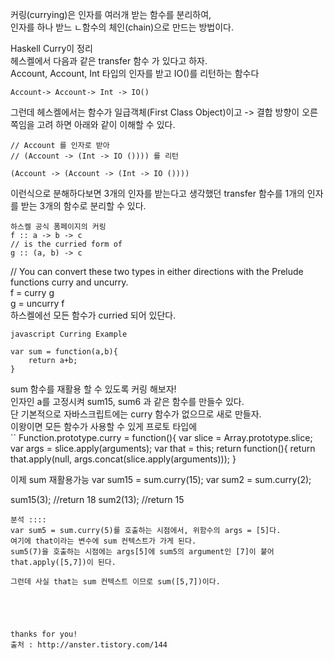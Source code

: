 커링(currying)은 인자를 여러개 받는 함수를 분리하여,  
인자를 하나 받느 ㄴ함수의 체인(chain)으로 만드는 방법이다.   

Haskell Curry이 정리  
헤스켈에서 다음과 같은 transfer 함수 가 있다고 하자.  
Account, Account, Int 타입의 인자를 받고 IO()를 리턴하는 함수다  
```
Account-> Account-> Int -> IO()
```

그런데 헤스켈에서는 함수가 일급객체(First Class Object)이고 -> 결합 방향이 오른쪽임을 고려 하면 아래와 같이 이해할 수 있다.
```
// Account 를 인자로 받아 
// (Account -> (Int -> IO ()))) 를 리턴

(Account -> (Account -> (Int -> IO ()))) 
```
이런식으로 분해하다보면 3개의 인자를 받는다고 생각했던 transfer 함수를 1개의 인자를 받는 3개의 함수로 분리할 수 있다.
```
하스켈 공식 폼페이지의 커링
f :: a -> b -> c
// is the curried form of
g :: (a, b) -> c
```
// You can convert these two types in either directions with the Prelude functions curry and uncurry.  
f = curry g  
g = uncurry f  
하스켈에선 모든 함수가 curried 되어 있단다.  

```
javascript Curring Example

var sum = function(a,b){
    return a+b;
}
```
sum 함수를 재활용 할 수 있도록 커링 해보자!  
인자인 a를 고정시켜 sum15, sum6 과 같은 함수를 만들수 있다.  
단 기본적으로 자바스크립트에는 curry  함수가 없으므로 새로 만들자.  
이왕이면 모든 함수가 사용할 수 있게 프로토 타입에  
``
Function.prototype.curry = function(){
  var slice = Array.prototype.slice;
  var args = slice.apply(arguments);
  var that = this;
  return function(){ 
    return that.apply(null, args.concat(slice.apply(arguments)));
}

이제 sum 재활용가능
var sum15 = sum.curry(15);
var sum2 = sum.curry(2);

sum15(3); //return 18
sum2(13); //return 15
```
분석 ::::
var sum5 = sum.curry(5)를 호출하는 시점에서, 위함수의 args = [5]다.
여기에 that이라는 변수에 sum 컨텍스트가 가게 된다.
sum5(7)을 호출하는 시점에는 args[5]에 sum5의 argument인 [7]이 붙어 that.apply([5,7])이 된다.

그런데 사실 that는 sum 컨텍스트 이므로 sum([5,7])이다.





thanks for you!
출처 : http://anster.tistory.com/144
